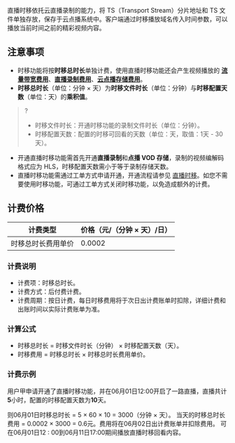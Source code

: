 直播时移依托云直播录制的能力，将 TS（Transport Stream）分片地址和 TS 文件单独存放，保存于云点播系统中。客户端通过时移播放域名传入时间参数，可以播放当前时间之前的精彩视频内容。

## 注意事项

- 时移功能将按**时移总时长**单独计费，使用直播时移功能还会产生视频播放的 [**流量带宽费用**](https://cloud.tencent.com/document/product/266/2838)、[**直播录制费用**](https://cloud.tencent.com/document/product/267/52708)、[**云点播存储费用**](https://cloud.tencent.com/document/product/266/2838)。
- **时移总时长**（单位：分钟 × 天）为**时移文件时长**（单位：分钟）与**时移配置天数**（单位：天）的**乘积值**。
>?
>- 时移文件时长：开通时移功能的录制文件时长（单位：分钟）。
>- 时移配置天数：配置的时移可回看的天数（单位：天，取值：1天 - 30天）。
- 开通直播时移功能需首先开通**直播录制**和**点播 VOD 存储**，录制的视频编解码格式应为 HLS，时移配置天数需小于等于录制存储天数。
- 直播时移功能需通过工单方式申请开通，开通流程请参见 [直播时移](https://cloud.tencent.com/document/product/267/32742)。如您不需要使用时移功能，可通过工单方式关闭时移功能，以免造成额外的计费。



[](id:price)
## 计费价格

| 计费类型     | 价格（元/（分钟 × 天）/日） |
| ------------ | ---------------- |
| 时移总时长费用单价 |  0.0002             |

### 计费说明

- 计费项：时移总时长。
- 计费方式：后付费计费。
- 计费周期：按日计费，每日时移费用将于次日出计费账单时扣除，详细计费和出账时间以实际计费账单为准。


### 计算公式

- 时移总时长 = 时移文件时长（分钟） × 时移配置天数（天）。
- 时移费用 = 时移总时长 × 时移总时长费用单价。


### 计费示例

用户甲申请开通了直播时移功能，并在06月01日12:00开启了一路直播，直播共计**5**小时，配置的时移配置天数为**10**天。


则06月01日时移总时长 = 5 × 60 × 10 = 3000（分钟 × 天）。
当天的时移总时长费用 = 0.0002 × 3000 = 0.6元。费用将在06月02日出计费账单并扣除费用。
可在06月01日12 : 00到06月11日17:00期间播放直播时移回看内容。
